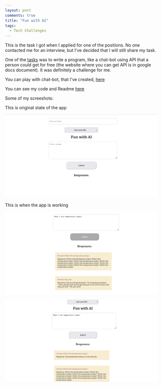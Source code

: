 ```yaml
---
layout: post
comments: true
title: "Fun with AI"
tags:
  - Tech Challenges
---
```


This is the task I got when I applied for one of the positions. No one contacted me for an interview, but I've decided that I will still share my task.

One of the [tasks](https://docs.google.com/document/d/1O7mCynsz_cBXkEaCFGSZAuvAOY84QVq35l20xJwjOYg/edit) was to write a program, like a chat-bot using API that a person could get for free (the website where you can get API is in google docs document). It was definitely a challenge for me.

You can play with chat-bot, that I've created, [here](http://ambrolla.io/fun-with-AI/)

You can see my code and Readme [here](https://github.com/Ambrolla/fun-with-AI)

Some of my screeshots:

This is original state of the app

![screenshot2](/images/fun-with-ai2.png)

This is when the app is working

![screenshot3](/images/fun-with-ai3.png)

![screenshot1](/images/fun-with-ai1.png)
